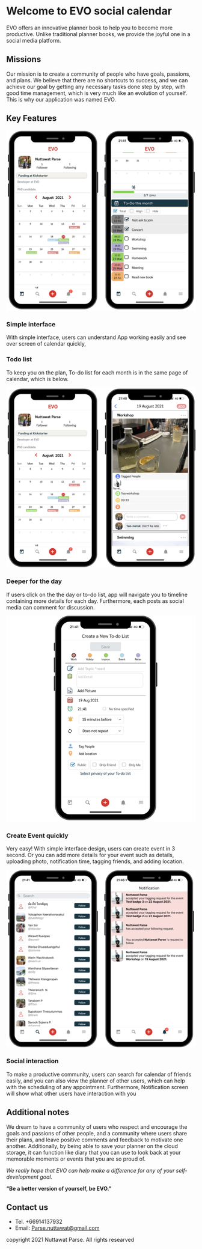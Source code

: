 # Welcome to EVO social calendar

EVO offers an innovative planner book to help you to become more productive. Unlike traditional planner books, we provide the joyful one in a social media platform.


## Missions 

Our mission is to create a community of people who have goals, passions, and plans. We believe that there are no shortcuts to success, and we can achieve our goal by getting any necessary tasks done step by step, with good time management, which is very much like an evolution of yourself. This is why our application was named EVO.

## Key Features

![Image](https://github.com/Tohtoolkar/EVO-Social-Calendar-App/blob/gh-pages/Todo-list.png)

### Simple interface
With simple interface, users can understand App working easily and see over screen of calendar quickly,

### Todo list
To keep you on the plan, To-do list for each month is in the same page of calendar, which is below.

![Image](https://github.com/Tohtoolkar/EVO-Social-Calendar-App/blob/gh-pages/dateScreen.png)

### Deeper for the day 
If users click on the the day or to-do list, app will navigate you to timeline containing more details for each day. Furthermore, each posts as social media can comment for discussion.

![Image](https://github.com/Tohtoolkar/EVO-Social-Calendar-App/blob/gh-pages/create-todo.png)

### Create Event quickly
Very easy! With simple interface design, users can create event in 3 second. Or you can add more details for your event such as details, uploading photo, notification time, tagging friends, and adding location.

![Image](https://github.com/Tohtoolkar/EVO-Social-Calendar-App/blob/gh-pages/social2.png)

### Social interaction
To make a productive community, users can search for calendar of friends easily, and you can also view the planner of other users, which can help with the scheduling of any appointment. Furthermore, Notification screen will show what other users have interaction with you 

## Additional notes

We dream to have a community of users who respect and encourage the goals and passions of other people, and a community where users share their plans, and leave positive comments and feedback to motivate one another. Additionally, by being able to save your planner on the cloud storage, it can function like diary that you can use to look back at your memorable moments or events that you are so proud of.  

_We really hope that EVO can help make a difference for any of your self-development goal._

**“Be a better version of yourself, be EVO."**

## Contact us
- Tel. +66914137932 
- Email: Parse.nuttawat@gmail.com


copyright 2021 Nuttawat Parse. All rights researved

